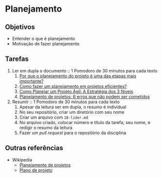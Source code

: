 # Planejamento

## Objetivos
- Entender o que é planejamento
- Motivação de fazer planejamento


## Tarefas

1. Ler em dupla o documento :: 1 Pomodoro de 30 minutos para cada texto
   1. [Por que o planejamento do projeto é uma das etapas mais importante?](https://blog.ambracollege.com/planejamento-do-projeto-etapa-importante/)
   2. [Como fazer um planejamento em projetos eficientes?](https://artia.com/blog/como-fazer-um-planejamento-em-projetos-eficiente/)
   3. [Como Planejar um Projeto Ágil: A Estratégia dos 3 Níveis](http://www.mindmaster.com.br/como-planejar-um-projeto-agil/)
   4. [Planejamento de projetos: 6 erros que não podem ser cometidos](https://artia.com/blog/planejamento-de-projetos-6-erros-que-nao-podem-ser-cometidos/)
2. Resumir :: 1 Pomodoro de 30 minutos para cada texto
   1. Apesar da leitura ser em dupla, o resumo é individual
   2. No seu repositório, criar um diretório com seu nome
   3. Criar um arquivo com `10-lider.md`
   4. No arquivo criado, colocar número e título da tarefa, seu nome, e redigir o resumo da leitura
   5. Fazer um _pull request_ para o repositório da disciplina

## Outras referências

- Wikipedia
  - [Planejamento de projetos](https://pt.wikipedia.org/wiki/Planejamento_de_projeto)
  - [Plano de projeto](https://pt.wikipedia.org/wiki/Plano_de_projeto)
